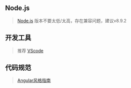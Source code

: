 ## Node.js    
> [Node.js](http://nodejs.cn/) 版本不要太低/太高，存在兼容问题，建议v8.9.2

## 开发工具   
> 推荐 [VScode](https://code.visualstudio.com/)

## 代码规范
> [Angular风格指南](https://angular.cn/guide/styleguide)
